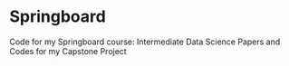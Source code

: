 # Springboard
Code for my Springboard course: Intermediate Data Science
Papers and Codes for my Capstone Project
